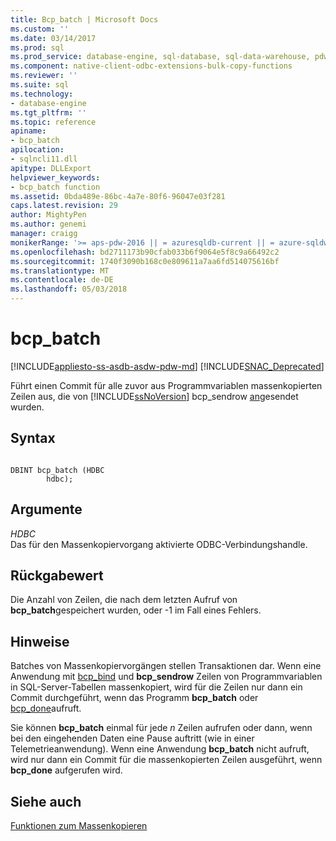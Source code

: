```yaml
---
title: Bcp_batch | Microsoft Docs
ms.custom: ''
ms.date: 03/14/2017
ms.prod: sql
ms.prod_service: database-engine, sql-database, sql-data-warehouse, pdw
ms.component: native-client-odbc-extensions-bulk-copy-functions
ms.reviewer: ''
ms.suite: sql
ms.technology:
- database-engine
ms.tgt_pltfrm: ''
ms.topic: reference
apiname:
- bcp_batch
apilocation:
- sqlncli11.dll
apitype: DLLExport
helpviewer_keywords:
- bcp_batch function
ms.assetid: 0bda489e-86bc-4a7e-80f6-96047e03f281
caps.latest.revision: 29
author: MightyPen
ms.author: genemi
manager: craigg
monikerRange: '>= aps-pdw-2016 || = azuresqldb-current || = azure-sqldw-latest || >= sql-server-2016 || = sqlallproducts-allversions'
ms.openlocfilehash: bd2711173b90cfab033b6f9064e5f8c9a66492c2
ms.sourcegitcommit: 1740f3090b168c0e809611a7aa6fd514075616bf
ms.translationtype: MT
ms.contentlocale: de-DE
ms.lasthandoff: 05/03/2018
---
```

# <a name="bcpbatch"></a>bcp_batch
[!INCLUDE[appliesto-ss-asdb-asdw-pdw-md](../../includes/appliesto-ss-asdb-asdw-pdw-md.md)]
[!INCLUDE[SNAC_Deprecated](../../includes/snac-deprecated.md)]

  Führt einen Commit für alle zuvor aus Programmvariablen massenkopierten Zeilen aus, die von [!INCLUDE[ssNoVersion](../../includes/ssnoversion-md.md)] bcp_sendrow [an](../../relational-databases/native-client-odbc-extensions-bulk-copy-functions/bcp-sendrow.md)gesendet wurden.  
  
## <a name="syntax"></a>Syntax  
  
```  
  
DBINT bcp_batch (HDBC  
        hdbc);  
```  
  
## <a name="arguments"></a>Argumente  
 *HDBC*  
 Das für den Massenkopiervorgang aktivierte ODBC-Verbindungshandle.  
  
## <a name="returns"></a>Rückgabewert  
 Die Anzahl von Zeilen, die nach dem letzten Aufruf von **bcp_batch**gespeichert wurden, oder -1 im Fall eines Fehlers.  
  
## <a name="remarks"></a>Hinweise  
 Batches von Massenkopiervorgängen stellen Transaktionen dar. Wenn eine Anwendung mit [bcp_bind](../../relational-databases/native-client-odbc-extensions-bulk-copy-functions/bcp-bind.md) und **bcp_sendrow** Zeilen von Programmvariablen in SQL-Server-Tabellen massenkopiert, wird für die Zeilen nur dann ein Commit durchgeführt, wenn das Programm **bcp_batch** oder [bcp_done](../../relational-databases/native-client-odbc-extensions-bulk-copy-functions/bcp-done.md)aufruft.  
  
 Sie können **bcp_batch** einmal für jede *n* Zeilen aufrufen oder dann, wenn bei den eingehenden Daten eine Pause auftritt (wie in einer Telemetrieanwendung). Wenn eine Anwendung **bcp_batch** nicht aufruft, wird nur dann ein Commit für die massenkopierten Zeilen ausgeführt, wenn **bcp_done** aufgerufen wird.  
  
## <a name="see-also"></a>Siehe auch  
 [Funktionen zum Massenkopieren](../../relational-databases/native-client-odbc-extensions-bulk-copy-functions/sql-server-driver-extensions-bulk-copy-functions.md)  
  
  
